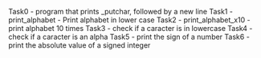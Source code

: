Task0 - program that prints _putchar, followed by a new line
Task1 - print_alphabet - Print alphabet in lower case
Task2 - print_alphabet_x10 - print alphabet 10 times 
Task3 - check if a caracter is in lowercase
Task4 - check if a caracter is an alpha
Task5 - print the sign of a number
Task6 - print the absolute value of a signed integer